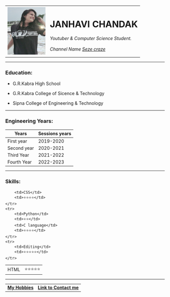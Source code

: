<html><head><meta http-equiv="Content-Type" content="text/html; charset=UTF-8">
	<title>Janhavi's Personal Website</title>
</head>
<body back-ground = "powder blue">
	<table cellpadding="16">
	<tbody><tr>
<td><img src="jan.jpg" style="height: 150px" width="120px" alt="Janhavi Chandak profile"></td>   <td><h1>JANHAVI CHANDAK</h1>
  <p><em>Youtuber &amp; Computer Science Student.<br><br>  Channel Name <a href="https://www.youtube.com/channel/UCwKjV66KiKvD2h03myFMHVg">Seze craze</a> </em></p> </td>
</tr>
	</tbody></table>
	
   <hr>
  <h3>Education:</h3>
  <ul><li>G.R.Kabra High School</li></ul>
  <ul><li>G.R.Kabra College of  Sicence &amp; Technology</li></ul>
  <ul><li>Sipna College of Engineering &amp; Technology </li></ul>
  	<hr>
  <h3>Engineering Years:</h3>
  <table cellspacing="10">
  	<!-----heading for tabkes--->
  		<thead>
  			<tr>
  				<th>Years</th>
  				<th>Sessions years</th>
  			</tr>
  		</thead>
  	<tbody>
  	<tr>
  		<td>First year</td>
  		<td>2019-2020</td>
  	</tr>
  	<tr>
  		<td>Second year</td>
  		<td>2020-2021</td>
  	</tr>
  	<tr>
  		<td>Third Year</td>
  		<td>2021-2022</td>
  	</tr>
  	<tr>
  		<td>Fourth Year</td>
  		<td>2022-2023</td>
  	</tr>
  </tbody></table>

   <hr> 
 <h3>Skills:</h3>
  <table cellspacing="10">
  	<tbody><tr>
  		<td>HTML</td>
  		<td>⭐⭐⭐⭐⭐</td>

  		<td>CSS</td>
  		<td>⭐⭐⭐⭐</td>
  	</tr>
  	<tr>
  		<td>Python</td>
  		<td>⭐⭐</td>
  		<td>C language</td>
  		<td>⭐⭐⭐⭐</td>
  	</tr>
  	<tr>
  		<td>Editing</td>
  		<td>⭐⭐⭐⭐⭐</td>
  	</tr>
  </tbody></table>	
  <hr>
  <table cellspacing="22">
  	<tbody><tr>
  		<td><a href="my hobbies.html"><strong>My Hobbies</strong></a></td>
  		<td><strong><a href="contacts details.html">Link to Contact me</a></strong></td>
  	</tr>
  </tbody></table>
   
  


</body></html>
